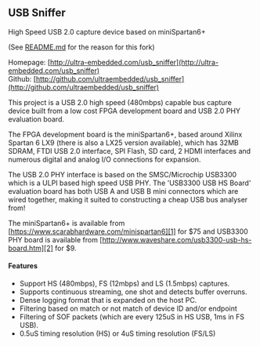 ## USB Sniffer
High Speed USB 2.0 capture device based on miniSpartan6+

(See [README.md](./fpga/panologic_g2/README.md) for the reason for this fork)

Homepage: [http://ultra-embedded.com/usb_sniffer](http://ultra-embedded.com/usb_sniffer)  
Github:   [http://github.com/ultraembedded/usb_sniffer](http://github.com/ultraembedded/usb_sniffer)

This project is a USB 2.0 high speed (480mbps) capable bus capture device built from a low cost FPGA development board and USB 2.0 PHY evaluation board.

The FPGA development board is the miniSpartan6+, based around Xilinx Spartan 6 LX9 (there is also a LX25 version available), which has 32MB SDRAM, FTDI USB 2.0 interface, SPI Flash, SD card, 2 HDMI interfaces and numerous digital and analog I/O connections for expansion.

The USB 2.0 PHY interface is based on the SMSC/Microchip USB3300 which is a ULPI based high speed USB PHY. 
The 'USB3300 USB HS Board' evaluation board has both USB A and USB B mini connectors which are wired together, making it suited to constructing a cheap USB bus analyser from!

The miniSpartan6+ is available from [https://www.scarabhardware.com/minispartan6][1] for $75 and USB3300 PHY board is available from [http://www.waveshare.com/usb3300-usb-hs-board.htm][2] for $9.

#### Features

* Support HS (480mbps), FS (12mbps) and LS (1.5mbps) captures.
* Supports continuous streaming, one shot and detects buffer overruns.
* Dense logging format that is expanded on the host PC.
* Filtering based on match or not match of device ID and/or endpoint
* Filtering of SOF packets (which are every 125uS in HS USB, 1ms in FS USB).
* 0.5uS timing resolution (HS) or 4uS timing resolution (FS/LS)

[1]: https://www.scarabhardware.com/minispartan6
[2]: http://www.waveshare.com/usb3300-usb-hs-board.htm